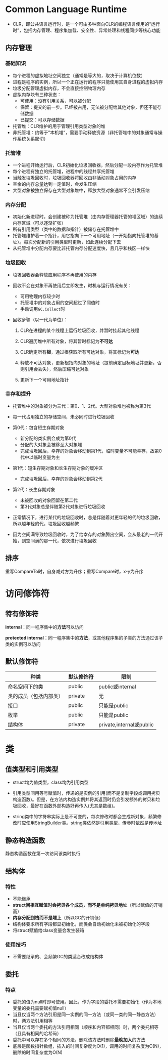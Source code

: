 # Common Language Runtime

- CLR，即公共语言运行时，是一个可由多种面向CLR的编程语言使用的“运行时”，包括内存管理、程序集加载、安全性、异常处理和线程同步等核心功能

## 内存管理

### 基础知识

- 每个进程的虚拟地址空间独立（通常是等大的，取决于计算机位数）
- 进程是程序的实例，所以一个正在运行的程序只能使用其自身进程的虚拟内存
- 垃圾分配管理虚拟内存，不会直接控制物理内存
- 虚拟内存块有三种状态：
  - 可使用：没有引用关系，可以被分配
  - 保留：提交的前一步。已经被占用，无法被分配给其他对象，但还不能存储数据
  - 已提交：可以存储数据
- 托管堆：CLR维护的用于管理引用类型对象的堆
- 非托管堆：约等于”本机堆“，需要手动释放资源（非托管堆中的对象通常与操作系统关系密切）

### 托管堆

- 一个进程开始运行后，CLR初始化垃圾回收器，然后分配一段内存作为托管堆
- 每个进程有独立的托管堆，进程中的线程共享托管堆
- 当触发垃圾回收时，垃圾回收器将回收由非活动对象占用的内存
- 空余的内存总量达到一定值时，会发生压缩
- 大型对象被独立保存在大型对象堆中，释放大型对象通常不会引发压缩

### 内存分配

- 初始化新进程时，会创建被称为托管堆（由内存管理器托管的堆区域）的连续内存区域（可以逐渐扩张）
- 所有引用类型（类中的数据和指针）被储存在托管堆中
- 托管堆维护着一个指针，用它指向下一个可用地址（一开始指向托管堆的基址）。每次分配新的引用类型时更新，如此连续分配下去
- 从托管堆中分配内存要比非托管内存分配速度快，且几乎和栈区一样快

### 垃圾回收

- 垃圾回收器会释放应用程序不再使用的内存

- 回收不会在对象不再使用后立即发生，时机与运行情况有关：

  - 可用物理内存较少时
  - 托管堆中的对象占用的空间超过了阈值时
  - 手动调用`GC.Collect`时
- 回收步骤（以一代为单位）：

  1. CLR在进程的某个线程上运行垃圾回收，并暂时挂起其他线程

  2. CLR遍历堆中所有对象，将其暂时标记为**不可达**

  3. CLR确定所有**根**，通过根获取所有可达对象，将其标记为**可达**
  4. 释放不可达对象，更新根指向对象的地址（提前确定目标地址并更新，否则引用会丢失），然后压缩可达对象
  5. 更新下一个可用地址指针

### 幸存和提升

- 托管堆中的对象被分为三代：第0、1、2代。大型对象堆也被称为第3代
- 每一代占用独立的存储空间，未必同时进行垃圾回收

- 第0代：包含短生存期对象
  - 新分配的类实例会成为第0代
  - 分配的大对象会被移至大对象堆
  - 完成垃圾回后，幸存的对象会移动到第1代，临时变量不可能幸存，故第0代中以临时变量为主

- 第1代：短生存期对象和长生存期对象的缓冲区
  - 完成垃圾回后，幸存的对象会移动到第2代

- 第2代：长生存期对象
  - 未被回收的对象回留在第二代
  - 第3代对象总是伴随第2代对象进行垃圾回收

- 正常情况下，进行某代的垃圾回收时，总是伴随着对更年轻的代的垃圾回收，所以越年轻的代，垃圾回收越频繁
- 因为空间满导致垃圾回收时，为了给幸存的对象腾出空间，会从最老的一代开始，到空间满的那一代，依次进行垃圾回收

## 排序

重写CompareTo时，自身减对方为升序；重写Compare时，x-y为升序

# 访问修饰符

## 特有修饰符

**internal**：同一程序集中的**方法**可以访问

**protected internal**：同一程序集中的**方法**，或其他程序集的子类的方法通过该子类的实例可以访问

## 默认修饰符

| 种类                   | 默认修饰符 | 限制                     |
| ---------------------- | ---------- | ------------------------ |
| 命名空间下的类         | public     | public或internal         |
| 类的成员（包括内部类） | private    | 无                       |
| 接口                   | public     | 只能是public             |
| 枚举                   | public     | 只能是public             |
| 结构体                 | private    | private,internal或public |

# 类

## 值类型和引用类型

- struct均为值类型，class均为引用类型


- 引用类型间用等号赋值时，传递的是实例的引用(而不是复制字段或调用拷贝构造函数)。但是，在方法内构造实例并将其返回时仍会引发额外的拷贝和垃圾回收，最好在函数外部构造好再传入(尤其是数组)。


- string类中的字符串实际上是不可变的，每次修改时都会生成新对象，频繁修改时应使用StringBuilder类。string类依然是引用类型，传参时依然是传地址


## 静态构造函数

静态构造函数在第一次访问该类时执行

## 结构体

### 特性

- 不能继承
- **struct间相互赋值时会拷贝各个成员，而不是单纯拷贝地址**（所以赋值的开销高）
- **内存分配到栈而不是堆上**（所以GC的开销低）
- 结构体要求所有字段都显初始化，而类会自动初始化未被初始化的字段
- 将struct赋值给class变量会发生装箱

### 使用技巧

- 不需要继承的、会频繁GC的类适合改成结构体

## 委托

### 特点

- 委托的值为null时即可使用。因此，作为字段的委托不需要初始化（作为本地变量的委托需要赋初值null）
- 当且仅当两个方法引用是同一实例的同一方法（或同一类的同一静态方法）时，两方法引用相等
- 当且仅当两个委托的方法引用相同（顺序和内容都相同）时，两个委托相等（且具有相同的哈希码）
- 委托中可以存在多个相同的方法，删除该方法时删除**最晚加入**的方法
- 底层是函数指针数组，插入的时间复杂度为O(1)，调用的时间复杂度为O(N)，删除的时间复杂度为O(N)



